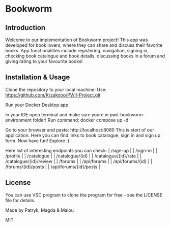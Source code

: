 # Bookworm

## Introduction

Welcome to our implementation of Bookworm project! This app was developed for book lovers, where they can share and discuss their favorite
books. App functionalities include registering, navigation, signing in, checking book catalogue and book details, discussing books in a forum and giving rating to your favourite books!

## Installation & Usage

Clone the repository to your local machine: Use: https://github.com/Krzakooo/PWII-Project.git

Run your Docker Desktop app

In your IDE open terminal and make sure youre in pwii-bookworm-environment folder!
Run command:  docker compose up -d

Go to your browser and paste: http://localhost:8080
This is start of our application. Here you can find links to book catalogue, sign in and sign up form. Now have fun! Explore :)

Here list of interesting endpoints you can check:
| /sign-up 		 |
| /sign-in 		 |
| /profile	   	 |
| /catalogue		 |
| /catalogue/{id} 	 |
| /catalogue/{id}/rate   |
| /catalogue/{id}/review |
| /forums        	 |
| /api/forums      	 |
| /api/forums/{id} 	 |
| /forums/{id}/posts     |
| /api/forums/{id}/posts |


## License

You can use VSC program to clone the program for free - see the LICENSE file for details.

Made by Patryk, Magda & Malou

MIT
